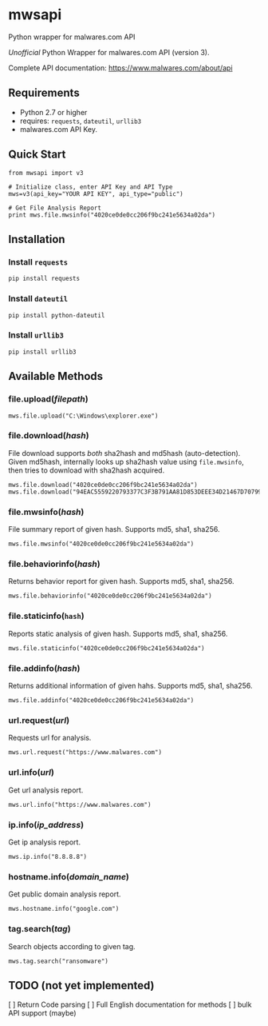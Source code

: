 # mwsapi
Python wrapper for malwares.com API

_Unofficial_ Python Wrapper for malwares.com API (version 3).

Complete API documentation: https://www.malwares.com/about/api


## Requirements

  * Python 2.7 or higher
  * requires: `requests`, `dateutil`, `urllib3`
  * malwares.com API Key.


## Quick Start

```
from mwsapi import v3

# Initialize class, enter API Key and API Type
mws=v3(api_key="YOUR API KEY", api_type="public")

# Get File Analysis Report
print mws.file.mwsinfo("4020ce0de0cc206f9bc241e5634a02da")
```


## Installation

  ### Install `requests`
  ```
  pip install requests
  ```
  ### Install `dateutil`
  ```
  pip install python-dateutil
  ```
  ### Install `urllib3`
  ```
  pip install urllib3
  ```

## Available Methods

  ### file.upload(*filepath*)
  ```
  mws.file.upload("C:\Windows\explorer.exe")
  ```

  ### file.download(*hash*)
  File download supports _both_ sha2hash and md5hash (auto-detection).
  Given md5hash, internally looks up sha2hash value using `file.mwsinfo`, then tries to download with sha2hash acquired.

  ```
  mws.file.download("4020ce0de0cc206f9bc241e5634a02da")
  mws.file.download("94EAC5559220793377C3F3B791AA81D853DEEE34D21467D70799A32EB8D4BD51")
  ```

  ### file.mwsinfo(*hash*)
  File summary report of given hash.
  Supports md5, sha1, sha256.
  ```
  mws.file.mwsinfo("4020ce0de0cc206f9bc241e5634a02da")
  ```

  ### file.behaviorinfo(*hash*)
  Returns behavior report for given hash.
  Supports md5, sha1, sha256.
  ```
  mws.file.behaviorinfo("4020ce0de0cc206f9bc241e5634a02da")
  ```

  ### file.staticinfo(`hash`)
  Reports static analysis of given hash.
  Supports md5, sha1, sha256.
  ```
  mws.file.staticinfo("4020ce0de0cc206f9bc241e5634a02da")
  ```

  ### file.addinfo(*hash*)
  Returns additional information of given hahs.
  Supports md5, sha1, sha256.
  ```
  mws.file.addinfo("4020ce0de0cc206f9bc241e5634a02da")
  ```

  ### url.request(*url*)
  Requests url for analysis.
  ```
  mws.url.request("https://www.malwares.com")
  ```

  ### url.info(*url*)
  Get url analysis report.
  ```
  mws.url.info("https://www.malwares.com")
  ```

  ### ip.info(*ip_address*)
  Get ip analysis report.
  ```
  mws.ip.info("8.8.8.8")
  ```

  ### hostname.info(*domain_name*)
  Get public domain analysis report.
  ```
  mws.hostname.info("google.com")
  ```

  ### tag.search(*tag*)
  Search objects according to given tag.
  ```
  mws.tag.search("ransomware")
  ```


## TODO (not yet implemented)
[ ] Return Code parsing
[ ] Full English documentation for methods
[ ] bulk API support (maybe)
